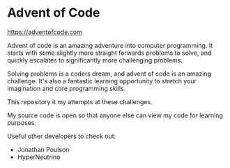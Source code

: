 # Advent of Code

https://adventofcode.com

Advent of code is an amazing adventure into computer programming. It starts with some slightly more straight forwards problems to solve, and quickly escalates to significantly more challenging problems. 

Solving problems is a coders dream, and advent of code is an amazing challenge. It's also a fantastic learning opportunity to stretch your imagination and core programming skills.

This repository it my attempts at these challenges.

My source code is open so that anyone else can view my code for learning purposes. 

Useful other developers to check out:
- Jonathan Poulson
- HyperNeutrino
